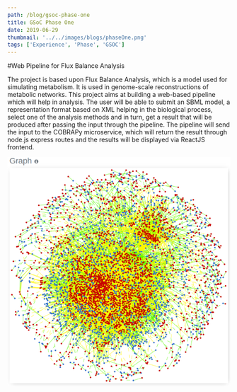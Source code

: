 ```yaml
---
path: /blog/gsoc-phase-one
title: GSoC Phase One
date: 2019-06-29
thumbnail: '../../images/blogs/phaseOne.png'
tags: ['Experience', 'Phase', 'GSOC']
---
```


#Web Pipeline for Flux Balance Analysis

The project is based upon Flux Balance Analysis, which is a model used for simulating metabolism. It is used in genome-scale reconstructions of metabolic networks. This project aims at building a web-based pipeline which will help in analysis. The user will be able to submit an SBML model, a representation format based on XML helping in the biological process, select one of the analysis methods and in turn, get a result that will be produced after passing the input through the pipeline. The pipeline will send the input to the COBRAPy microservice, which will return the result through node.js express routes and the results will be displayed via ReactJS frontend.

![Astronut](../../images/blogs/phaseOne.png)
